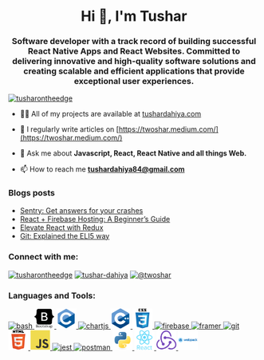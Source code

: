 <h1 align="center">Hi 👋, I'm Tushar</h1>
<h3 align="center">Software developer with a track record of building successful React Native Apps and React Websites. Committed to delivering innovative and high-quality software solutions and creating scalable and efficient applications that provide exceptional user experiences.</h3>

<p align="left"> <a href="https://twitter.com/tusharontheedge" target="blank"><img src="https://img.shields.io/twitter/follow/tusharontheedge?logo=twitter&style=for-the-badge" alt="tusharontheedge" /></a> </p>

- 👨‍💻 All of my projects are available at [tushardahiya.com](https://tushardahiya.com/)

- 📝 I regularly write articles on [https://twoshar.medium.com/](https://twoshar.medium.com/)

- 💬 Ask me about **Javascript, React, React Native and all things Web.**

- 📫 How to reach me **tushardahiya84@gmail.com**

### Blogs posts

<!-- BLOG-POST-LIST:START -->
- [Sentry: Get answers for your crashes](https://twoshar.medium.com/sentry-get-answers-for-your-crashes-cdf47be550e?source=rss-54ff6f58aba3------2)
- [React + Firebase Hosting: A Beginner’s Guide](https://twoshar.medium.com/react-firebase-hosting-a-beginners-guide-69c18c56cd0b?source=rss-54ff6f58aba3------2)
- [Elevate React with Redux](https://twoshar.medium.com/elevate-react-with-redux-dd848803f9ff?source=rss-54ff6f58aba3------2)
- [Git: Explained the ELI5 way](https://twoshar.medium.com/git-explained-the-eli5-way-ce75ba38d954?source=rss-54ff6f58aba3------2)
<!-- BLOG-POST-LIST:END -->

<h3 align="left">Connect with me:</h3>
<p align="left">
<a href="https://twitter.com/tusharontheedge" target="blank"><img align="center" src="https://raw.githubusercontent.com/rahuldkjain/github-profile-readme-generator/master/src/images/icons/Social/twitter.svg" alt="tusharontheedge" height="30" width="40" /></a>
<a href="https://linkedin.com/in/tushar-dahiya" target="blank"><img align="center" src="https://raw.githubusercontent.com/rahuldkjain/github-profile-readme-generator/master/src/images/icons/Social/linked-in-alt.svg" alt="tushar-dahiya" height="30" width="40" /></a>
<a href="https://medium.com/@twoshar" target="blank"><img align="center" src="https://raw.githubusercontent.com/rahuldkjain/github-profile-readme-generator/master/src/images/icons/Social/medium.svg" alt="@twoshar" height="30" width="40" /></a>
</p>

<h3 align="left">Languages and Tools:</h3>
<p align="left"> <a href="https://www.gnu.org/software/bash/" target="_blank"> <img src="https://www.vectorlogo.zone/logos/gnu_bash/gnu_bash-icon.svg" alt="bash" width="40" height="40"/> </a> <a href="https://getbootstrap.com" target="_blank"> <img src="https://raw.githubusercontent.com/devicons/devicon/master/icons/bootstrap/bootstrap-plain-wordmark.svg" alt="bootstrap" width="40" height="40"/> </a> <a href="https://www.cprogramming.com/" target="_blank"> <img src="https://raw.githubusercontent.com/devicons/devicon/master/icons/c/c-original.svg" alt="c" width="40" height="40"/> </a> <a href="https://www.chartjs.org" target="_blank"> <img src="https://www.chartjs.org/media/logo-title.svg" alt="chartjs" width="40" height="40"/> </a> <a href="https://www.w3schools.com/cpp/" target="_blank"> <img src="https://raw.githubusercontent.com/devicons/devicon/master/icons/cplusplus/cplusplus-original.svg" alt="cplusplus" width="40" height="40"/> </a> <a href="https://www.w3schools.com/css/" target="_blank"> <img src="https://raw.githubusercontent.com/devicons/devicon/master/icons/css3/css3-original-wordmark.svg" alt="css3" width="40" height="40"/> </a> <a href="https://firebase.google.com/" target="_blank"> <img src="https://www.vectorlogo.zone/logos/firebase/firebase-icon.svg" alt="firebase" width="40" height="40"/> </a> <a href="https://www.framer.com/" target="_blank"> <img src="https://www.vectorlogo.zone/logos/framer/framer-icon.svg" alt="framer" width="40" height="40"/> </a> <a href="https://git-scm.com/" target="_blank"> <img src="https://www.vectorlogo.zone/logos/git-scm/git-scm-icon.svg" alt="git" width="40" height="40"/> </a> <a href="https://www.w3.org/html/" target="_blank"> <img src="https://raw.githubusercontent.com/devicons/devicon/master/icons/html5/html5-original-wordmark.svg" alt="html5" width="40" height="40"/> </a> <a href="https://developer.mozilla.org/en-US/docs/Web/JavaScript" target="_blank"> <img src="https://raw.githubusercontent.com/devicons/devicon/master/icons/javascript/javascript-original.svg" alt="javascript" width="40" height="40"/> </a> <a href="https://jestjs.io" target="_blank"> <img src="https://www.vectorlogo.zone/logos/jestjsio/jestjsio-icon.svg" alt="jest" width="40" height="40"/> </a> <a href="https://postman.com" target="_blank"> <img src="https://www.vectorlogo.zone/logos/getpostman/getpostman-icon.svg" alt="postman" width="40" height="40"/> </a> <a href="https://www.python.org" target="_blank"> <img src="https://raw.githubusercontent.com/devicons/devicon/master/icons/python/python-original.svg" alt="python" width="40" height="40"/> </a> <a href="https://reactjs.org/" target="_blank"> <img src="https://raw.githubusercontent.com/devicons/devicon/master/icons/react/react-original-wordmark.svg" alt="react" width="40" height="40"/> </a> <a href="https://redux.js.org" target="_blank"> <img src="https://raw.githubusercontent.com/devicons/devicon/master/icons/redux/redux-original.svg" alt="redux" width="40" height="40"/> </a> <a href="https://webpack.js.org" target="_blank"> <img src="https://raw.githubusercontent.com/devicons/devicon/d00d0969292a6569d45b06d3f350f463a0107b0d/icons/webpack/webpack-original-wordmark.svg" alt="webpack" width="40" height="40"/> </a> </p>


